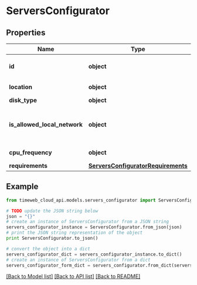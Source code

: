 # ServersConfigurator


## Properties
Name | Type | Description | Notes
------------ | ------------- | ------------- | -------------
**id** | **object** | ID конфигуратора сервера. | 
**location** | **object** | Локация сервера. | 
**disk_type** | **object** | Тип диска. | 
**is_allowed_local_network** | **object** | Есть возможность подключения локальной сети | 
**cpu_frequency** | **object** | Частота процессора. | 
**requirements** | [**ServersConfiguratorRequirements**](ServersConfiguratorRequirements.md) |  | 

## Example

```python
from timeweb_cloud_api.models.servers_configurator import ServersConfigurator

# TODO update the JSON string below
json = "{}"
# create an instance of ServersConfigurator from a JSON string
servers_configurator_instance = ServersConfigurator.from_json(json)
# print the JSON string representation of the object
print ServersConfigurator.to_json()

# convert the object into a dict
servers_configurator_dict = servers_configurator_instance.to_dict()
# create an instance of ServersConfigurator from a dict
servers_configurator_form_dict = servers_configurator.from_dict(servers_configurator_dict)
```
[[Back to Model list]](../README.md#documentation-for-models) [[Back to API list]](../README.md#documentation-for-api-endpoints) [[Back to README]](../README.md)


